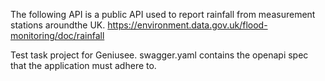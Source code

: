 The following API is a public API used to report rainfall from measurement stations aroundthe UK.
https://environment.data.gov.uk/flood-monitoring/doc/rainfall

Test task project for Geniusee.
swagger.yaml contains the openapi spec that the application must adhere to.
